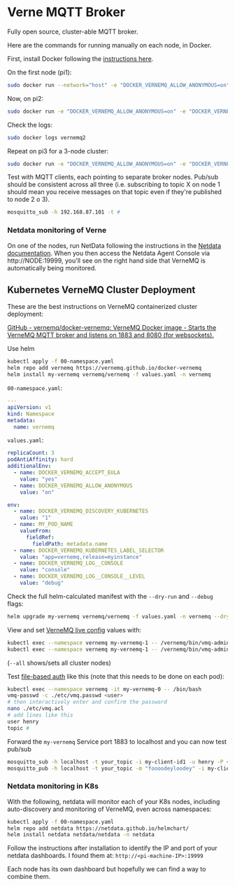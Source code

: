 # Verne MQTT Broker

Fully open source, cluster-able MQTT broker. 

Here are the commands for running manually on each node, in Docker.

First, install Docker following the [instructions here](https://docs.docker.com/engine/install/debian/).

On the first node (pi1):

```bash
sudo docker run --network="host" -e "DOCKER_VERNEMQ_ALLOW_ANONYMOUS=on" -e "DOCKER_VERNEMQ_ACCEPT_EULA=yes" --name vernemq1 -d vernemq/vernemqWith the above, you'll have a single-node broker available anonymously via `mqtt://pi1.local:1883`
```

Now, on pi2:

```bash
sudo docker run -e "DOCKER_VERNEMQ_ALLOW_ANONYMOUS=on" -e "DOCKER_VERNEMQ_ACCEPT_EULA=yes" -e "DOCKER_VERNEMQ_DISCOVERY_NODE=192.168.87.101"  --network="host" --name vernemq2 -d vernemq/vernemq
```

Check the logs:

```bash
sudo docker logs vernemq2
```

Repeat on pi3 for a 3-node cluster:

```bash
sudo docker run -e "DOCKER_VERNEMQ_ALLOW_ANONYMOUS=on" -e "DOCKER_VERNEMQ_ACCEPT_EULA=yes" -e "DOCKER_VERNEMQ_DISCOVERY_NODE=192.168.87.101"  --network="host" --name vernemq3 -d vernemq/vernemq
```

Test with MQTT clients, each pointing to separate broker nodes. Pub/sub should be consistent across all three (i.e. subscribing to topic X on node 1 should mean you receive messages on that topic even if they're published to node 2 o 3).

```bash
mosquitto_sub -h 192.168.87.101 -t #
```

### Netdata monitoring of Verne

On one of the nodes, run NetData following the instructions in the [Netdata documentation](https://learn.netdata.cloud/docs/netdata-agent/installation/docker). When you then access the Netdata Agent Console via http://NODE:19999, you'll see on the right hand side that VerneMQ is automatically being monitored.

## Kubernetes VerneMQ Cluster Deployment

These are the best instructions on VerneMQ containerized cluster deployment:

[GitHub - vernemq/docker-vernemq: VerneMQ Docker image - Starts the VerneMQ MQTT broker and listens on 1883 and 8080 (for websockets).](https://github.com/vernemq/docker-vernemq)

Use helm

```bash
kubectl apply -f 00-namespace.yaml
helm repo add vernemq https://vernemq.github.io/docker-vernemq
helm install my-vernemq vernemq/vernemq -f values.yaml -n vernemq
```

`00-namespace.yaml`:

```yaml
---
apiVersion: v1
kind: Namespace
metadata:
  name: vernemq
```

`values.yaml`:

```yaml
replicaCount: 3
podAntiAffinity: hard
additionalEnv:
  - name: DOCKER_VERNEMQ_ACCEPT_EULA
    value: "yes"
  - name: DOCKER_VERNEMQ_ALLOW_ANONYMOUS
    value: "on"

env:
  - name: DOCKER_VERNEMQ_DISCOVERY_KUBERNETES
    value: "1"
  - name: MY_POD_NAME
    valueFrom:
      fieldRef:
        fieldPath: metadata.name
  - name: DOCKER_VERNEMQ_KUBERNETES_LABEL_SELECTOR
    value: "app=vernemq,release=myinstance"
  - name: DOCKER_VERNEMQ_LOG__CONSOLE
    value: "console"
  - name: DOCKER_VERNEMQ_LOG__CONSOLE__LEVEL
    value: "debug"
```

Check the full helm-calculated manifest with the `--dry-run` and `--debug` flags:

```bash
helm upgrade my-vernemq vernemq/vernemq -f values.yaml -n vernemq --dry-run --debug
```

View and set [VerneMQ live config](https://docs.vernemq.com/live-administration/config_values) values with:

```bash
kubectl exec --namespace vernemq my-vernemq-1 -- /vernemq/bin/vmq-admin show allow_anonymous --all
kubectl exec --namespace vernemq my-vernemq-1 -- /vernemq/bin/vmq-admin set allow_anonymous=on --all
```

(`--all` shows/sets all cluster nodes)

Test [file-based auth](https://docs.vernemq.com/configuring-vernemq/file-auth) like this (note that this needs to be done on each pod):

```bash
kubectl exec --namespace vernemq -it my-vernemq-0 -- /bin/bash
vmq-passwd -c ./etc/vmq.passwd <user>
# then interactively enter and confirm the password
nano ./etc/vmq.acl
# add lines like this
user henry
topic #
```

Forward the `my-vernemq` Service port 1883 to localhost and you can now test pub/sub

```bash
mosquitto_sub -h localhost -t your_topic -i my-client-id1 -u henry -P <password>
mosquitto_pub -h localhost -t your_topic -m "foooodeyloodey" -i my-client-id2 -u henry -P 1234
```

### Netdata monitoring in K8s

With the following, netdata will monitor each of your K8s nodes, including auto-discovery and monitoring of VerneMQ, even across namespaces:

```bash
kubectl apply -f 00-namespace.yaml
helm repo add netdata https://netdata.github.io/helmchart/
helm install netdata netdata/netdata -n netdata
```

Follow the instructions after installation to identify the IP and port of your netdata dashboards. I found them at: `http://<pi-machine-IP>:19999`

Each node has its own dashboard but hopefully we can find a way to combine them.




